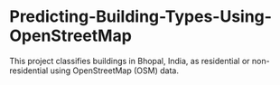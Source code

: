 # Predicting-Building-Types-Using-OpenStreetMap
This project classifies buildings in Bhopal, India, as residential or non-residential using OpenStreetMap (OSM) data. 
